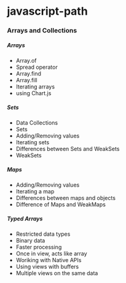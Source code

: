 # javascript-path

### Arrays and Collections

##### Arrays

- Array.of
- Spread operator
- Array.find
- Array.fill
- Iterating arrays
- using Chart.js

##### Sets

- Data Collections
- Sets
- Adding/Removing values
- Iterating sets
- Differences between Sets and WeakSets
- WeakSets

##### Maps

- Adding/Removing values
- Iterating a map
- Differences between maps and objects
- Difference of Maps and WeakMaps

##### Typed Arrays

- Restricted data types
- Binary data
- Faster processing
- Once in view, acts like array
- Woriking with Native APIs
- Using views with buffers
- Multiple views on the same data
